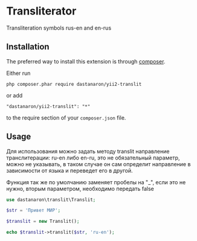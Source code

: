 Transliterator
==============
Transliteration symbols rus-en and en-rus

Installation
------------

The preferred way to install this extension is through [composer](http://getcomposer.org/download/).

Either run

```
php composer.phar require dastanaron/yii2-translit
```

or add

```
"dastanaron/yii2-translit": "*"
```

to the require section of your `composer.json` file.


Usage
-----

Для использования можно задать методу translit направление транслитерации:
ru-en либо en-ru, это не обязательный параметр, можно не указывать,
в таком случае он сам определит направление в зависимости от языка и переведет его в другой.

Функция так же по умолчанию заменяет пробелы на "_", если это не нужно, вторым параметром, необходимо передать false

```php
use dastanaron\translit\Translit;

$str = 'Привет МИР';

$translit = new Translit();

echo $translit->translit($str, 'ru-en');

```
